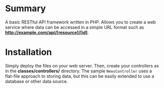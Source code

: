 # Summary
A basic RESTful API framework written in PHP. Allows you to create a web service where data can be accessed in a simple URL format such as **http://example.com/api/[resource]/[id]**.

# Installation
Simply deploy the files on your web server. Then, create your controllers as in the **classes/controllers/** directory. The sample `NewsController` uses a flat-file approach to storing data, but this can be easily extended to use a database or other data source.